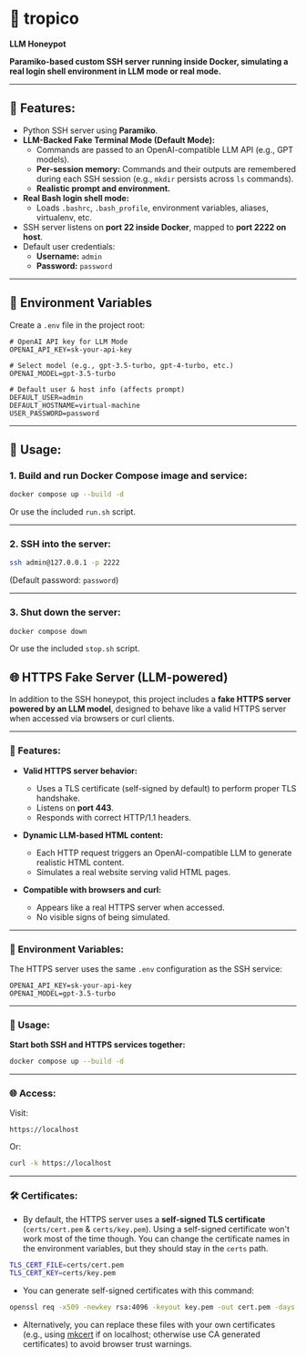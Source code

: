 # 🌴 tropico

**LLM Honeypot**

**Paramiko-based custom SSH server running inside Docker, simulating a real login shell environment in LLM mode or real mode.**

---

## 🚀 Features:

- Python SSH server using **Paramiko**.
- **LLM-Backed Fake Terminal Mode (Default Mode):**
  - Commands are passed to an OpenAI-compatible LLM API (e.g., GPT models).
  - **Per-session memory:** Commands and their outputs are remembered during each SSH session (e.g., `mkdir` persists across `ls` commands).
  - **Realistic prompt and environment.**
- **Real Bash login shell mode:**
  - Loads `.bashrc`, `.bash_profile`, environment variables, aliases, virtualenv, etc.
- SSH server listens on **port 22 inside Docker**, mapped to **port 2222 on host**.
- Default user credentials:
  - **Username:** `admin`
  - **Password:** `password`

---

## 🔑 Environment Variables

Create a `.env` file in the project root:

```
# OpenAI API key for LLM Mode
OPENAI_API_KEY=sk-your-api-key

# Select model (e.g., gpt-3.5-turbo, gpt-4-turbo, etc.)
OPENAI_MODEL=gpt-3.5-turbo

# Default user & host info (affects prompt)
DEFAULT_USER=admin
DEFAULT_HOSTNAME=virtual-machine
USER_PASSWORD=password
```

---

## 🐳 Usage:

### 1. **Build and run Docker Compose image and service:**

```bash
docker compose up --build -d
```

Or use the included `run.sh` script.

---

### 2. **SSH into the server:**

```bash
ssh admin@127.0.0.1 -p 2222
```
(Default password: `password`)

---

### 3. **Shut down the server:**

```bash
docker compose down
```

Or use the included `stop.sh` script.


## 🌐 HTTPS Fake Server (LLM-powered)

In addition to the SSH honeypot, this project includes a **fake HTTPS server powered by an LLM model**, designed to behave like a valid HTTPS server when accessed via browsers or curl clients.

---

### 🚀 Features:

- **Valid HTTPS server behavior:**
  - Uses a TLS certificate (self-signed by default) to perform proper TLS handshake.
  - Listens on **port 443**.
  - Responds with correct HTTP/1.1 headers.

- **Dynamic LLM-based HTML content:**
  - Each HTTP request triggers an OpenAI-compatible LLM to generate realistic HTML content.
  - Simulates a real website serving valid HTML pages.

- **Compatible with browsers and curl:**
  - Appears like a real HTTPS server when accessed.
  - No visible signs of being simulated.

---

### 🔑 Environment Variables:

The HTTPS server uses the same `.env` configuration as the SSH service:

```
OPENAI_API_KEY=sk-your-api-key
OPENAI_MODEL=gpt-3.5-turbo
```

---

### 🐳 Usage:

**Start both SSH and HTTPS services together:**

```bash
docker compose up --build -d
```

---

### 🌐 Access:

Visit:

```
https://localhost
```

Or:

```bash
curl -k https://localhost
```

---

### 🛠 Certificates:

- By default, the HTTPS server uses a **self-signed TLS certificate** (`certs/cert.pem` & `certs/key.pem`). Using a self-signed certificate won't work most of the time though. You can change the certificate names in the environment variables, but they should stay in the `certs` path.
```bash
TLS_CERT_FILE=certs/cert.pem
TLS_CERT_KEY=certs/key.pem
```


- You can generate self-signed certificates with this command:
```bash
openssl req -x509 -newkey rsa:4096 -keyout key.pem -out cert.pem -days 365 -nodes -subj "/CN=localhost"
```

- Alternatively, you can replace these files with your own certificates (e.g., using [mkcert](https://github.com/FiloSottile/mkcert) if on localhost; otherwise use CA generated certificates) to avoid browser trust warnings.